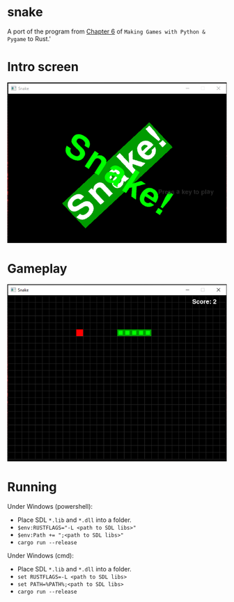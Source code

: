 # snake
A port of the program from [Chapter 6](http://inventwithpython.com/pygame/chapter6.html) of `Making Games with Python & Pygame` to Rust.'

# Intro screen
![Intro](intro.png)

# Gameplay
![Snake](snake.png)

# Running
Under Windows (powershell):
* Place SDL `*.lib` and `*.dll` into a folder.
* `$env:RUSTFLAGS="-L <path to SDL libs>"`
* `$env:Path += ";<path to SDL libs>"`
* `cargo run --release`

Under Windows (cmd):
* Place SDL `*.lib` and `*.dll` into a folder.
* `set RUSTFLAGS=-L <path to SDL libs>`
* `set PATH=%PATH%;<path to SDL libs>`
* `cargo run --release`